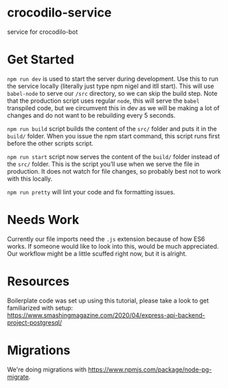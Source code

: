 # crocodilo-service
service for crocodilo-bot

# Get Started
`npm run dev` is used to start the server during development. Use this to run the service locally (literally just type npm nigel and itll start). This will use `babel-node` to serve our `/src` directory, so we can skip the build step. Note that the production script uses regular `node`, this will serve the `babel` transpiled code, but we circumvent this in dev as we will be making a lot of changes and do not want to be rebuilding every 5 seconds.

`npm run build` script builds the content of the `src/` folder and puts it in the `build/` folder. When you issue the npm start command, this script runs first before the other scripts script.

`npm run start` script now serves the content of the `build/` folder instead of the `src/` folder. This is the script you’ll use when we serve the file in production. It does not watch for file changes, so probably best not to work with this locally.

`npm run pretty` will lint your code and fix formatting issues.

# Needs Work
Currently our file imports need the `.js` extension because of how ES6 works. If someone would like to look into this, would be much appreciated. Our workflow might be a little scuffed right now, but it is alright. 

# Resources
Boilerplate code was set up using this tutorial, please take a look to get familiarized with setup:
https://www.smashingmagazine.com/2020/04/express-api-backend-project-postgresql/

# Migrations
We're doing migrations with https://www.npmjs.com/package/node-pg-migrate. 

